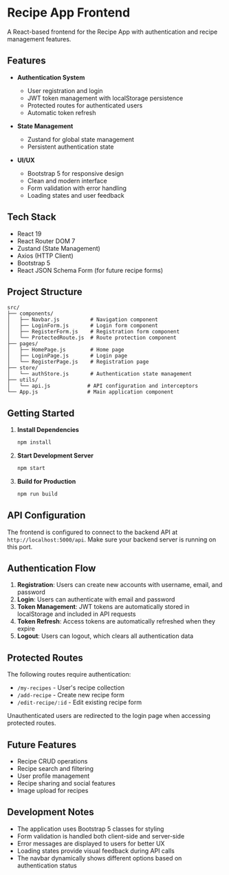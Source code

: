 # Recipe App Frontend

A React-based frontend for the Recipe App with authentication and recipe management features.

## Features

- **Authentication System**
  - User registration and login
  - JWT token management with localStorage persistence
  - Protected routes for authenticated users
  - Automatic token refresh

- **State Management**
  - Zustand for global state management
  - Persistent authentication state

- **UI/UX**
  - Bootstrap 5 for responsive design
  - Clean and modern interface
  - Form validation with error handling
  - Loading states and user feedback

## Tech Stack

- React 19
- React Router DOM 7
- Zustand (State Management)
- Axios (HTTP Client)
- Bootstrap 5
- React JSON Schema Form (for future recipe forms)

## Project Structure

```
src/
├── components/
│   ├── Navbar.js          # Navigation component
│   ├── LoginForm.js       # Login form component
│   ├── RegisterForm.js    # Registration form component
│   └── ProtectedRoute.js  # Route protection component
├── pages/
│   ├── HomePage.js        # Home page
│   ├── LoginPage.js       # Login page
│   └── RegisterPage.js    # Registration page
├── store/
│   └── authStore.js       # Authentication state management
├── utils/
│   └── api.js            # API configuration and interceptors
└── App.js                # Main application component
```

## Getting Started

1. **Install Dependencies**
   ```bash
   npm install
   ```

2. **Start Development Server**
   ```bash
   npm start
   ```

3. **Build for Production**
   ```bash
   npm run build
   ```

## API Configuration

The frontend is configured to connect to the backend API at `http://localhost:5000/api`. Make sure your backend server is running on this port.

## Authentication Flow

1. **Registration**: Users can create new accounts with username, email, and password
2. **Login**: Users can authenticate with email and password
3. **Token Management**: JWT tokens are automatically stored in localStorage and included in API requests
4. **Token Refresh**: Access tokens are automatically refreshed when they expire
5. **Logout**: Users can logout, which clears all authentication data

## Protected Routes

The following routes require authentication:
- `/my-recipes` - User's recipe collection
- `/add-recipe` - Create new recipe form
- `/edit-recipe/:id` - Edit existing recipe form

Unauthenticated users are redirected to the login page when accessing protected routes.

## Future Features

- Recipe CRUD operations
- Recipe search and filtering
- User profile management
- Recipe sharing and social features
- Image upload for recipes

## Development Notes

- The application uses Bootstrap 5 classes for styling
- Form validation is handled both client-side and server-side
- Error messages are displayed to users for better UX
- Loading states provide visual feedback during API calls
- The navbar dynamically shows different options based on authentication status
